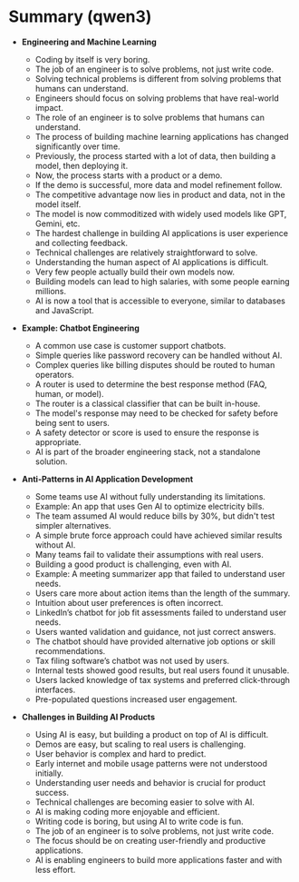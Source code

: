# Summary (qwen3)

- **Engineering and Machine Learning**
  - Coding by itself is very boring.
  - The job of an engineer is to solve problems, not just write code.
  - Solving technical problems is different from solving problems that humans can understand.
  - Engineers should focus on solving problems that have real-world impact.
  - The role of an engineer is to solve problems that humans can understand.
  - The process of building machine learning applications has changed significantly over time.
  - Previously, the process started with a lot of data, then building a model, then deploying it.
  - Now, the process starts with a product or a demo.
  - If the demo is successful, more data and model refinement follow.
  - The competitive advantage now lies in product and data, not in the model itself.
  - The model is now commoditized with widely used models like GPT, Gemini, etc.
  - The hardest challenge in building AI applications is user experience and collecting feedback.
  - Technical challenges are relatively straightforward to solve.
  - Understanding the human aspect of AI applications is difficult.
  - Very few people actually build their own models now.
  - Building models can lead to high salaries, with some people earning millions.
  - AI is now a tool that is accessible to everyone, similar to databases and JavaScript.

- **Example: Chatbot Engineering**
  - A common use case is customer support chatbots.
  - Simple queries like password recovery can be handled without AI.
  - Complex queries like billing disputes should be routed to human operators.
  - A router is used to determine the best response method (FAQ, human, or model).
  - The router is a classical classifier that can be built in-house.
  - The model's response may need to be checked for safety before being sent to users.
  - A safety detector or score is used to ensure the response is appropriate.
  - AI is part of the broader engineering stack, not a standalone solution.

- **Anti-Patterns in AI Application Development**
  - Some teams use AI without fully understanding its limitations.
  - Example: An app that uses Gen AI to optimize electricity bills.
  - The team assumed AI would reduce bills by 30%, but didn't test simpler alternatives.
  - A simple brute force approach could have achieved similar results without AI.
  - Many teams fail to validate their assumptions with real users.
  - Building a good product is challenging, even with AI.
  - Example: A meeting summarizer app that failed to understand user needs.
  - Users care more about action items than the length of the summary.
  - Intuition about user preferences is often incorrect.
  - LinkedIn’s chatbot for job fit assessments failed to understand user needs.
  - Users wanted validation and guidance, not just correct answers.
  - The chatbot should have provided alternative job options or skill recommendations.
  - Tax filing software’s chatbot was not used by users.
  - Internal tests showed good results, but real users found it unusable.
  - Users lacked knowledge of tax systems and preferred click-through interfaces.
  - Pre-populated questions increased user engagement.

- **Challenges in Building AI Products**
  - Using AI is easy, but building a product on top of AI is difficult.
  - Demos are easy, but scaling to real users is challenging.
  - User behavior is complex and hard to predict.
  - Early internet and mobile usage patterns were not understood initially.
  - Understanding user needs and behavior is crucial for product success.
  - Technical challenges are becoming easier to solve with AI.
  - AI is making coding more enjoyable and efficient.
  - Writing code is boring, but using AI to write code is fun.
  - The job of an engineer is to solve problems, not just write code.
  - The focus should be on creating user-friendly and productive applications.
  - AI is enabling engineers to build more applications faster and with less effort.